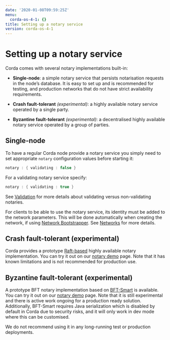 ```yaml
---
date: '2020-01-08T09:59:25Z'
menu:
  corda-os-4-1: {}
title: Setting up a notary service
version: corda-os-4-1
---
```



# Setting up a notary service

Corda comes with several notary implementations built-in:


* **Single-node**: a simple notary service that persists notarisation requests in the node’s database. It is easy to set up
                    and is recommended for testing, and production networks that do not have strict availability requirements.


* **Crash fault-tolerant** *(experimental)*: a highly available notary service operated by a single party.


* **Byzantine fault-tolerant** *(experimental)*: a decentralised highly available notary service operated by a group of parties.



## Single-node

To have a regular Corda node provide a notary service you simply need to set appropriate `notary` configuration values
                before starting it:

```kotlin
notary : { validating : false }
```
For a validating notary service specify:

```kotlin
notary : { validating : true }
```
See [Validation](key-concepts-notaries.md#key-concepts-notaries-validation) for more details about validating versus non-validating notaries.

For clients to be able to use the notary service, its identity must be added to the network parameters. This will be
                done automatically when creating the network, if using [Network Bootstrapper](network-bootstrapper.md). See [Networks](corda-networks-index.md)
                for more details.


## Crash fault-tolerant (experimental)

Corda provides a prototype [Raft-based](http://atomix.io/) highly available notary implementation. You can try it out on our
                [notary demo](https://github.com/corda/corda/blob/release/os/4.1/samples/notary-demo) page. Note that it has known limitations
                and is not recommended for production use.


## Byzantine fault-tolerant (experimental)

A prototype BFT notary implementation based on [BFT-Smart](https://github.com/bft-smart/library) is available. You can
                try it out on our [notary demo](https://github.com/corda/corda/blob/release/os/4.1/samples/notary-demo) page. Note that it
                is still experimental and there is active work ongoing for a production ready solution. Additionally, BFT-Smart requires Java
                serialization which is disabled by default in Corda due to security risks, and it will only work in dev mode where this can
                be customised.

We do not recommend using it in any long-running test or production deployments.


